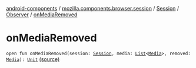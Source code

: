 [android-components](../../../index.md) / [mozilla.components.browser.session](../../index.md) / [Session](../index.md) / [Observer](index.md) / [onMediaRemoved](./on-media-removed.md)

# onMediaRemoved

`open fun onMediaRemoved(session: `[`Session`](../index.md)`, media: `[`List`](https://kotlinlang.org/api/latest/jvm/stdlib/kotlin.collections/-list/index.html)`<`[`Media`](../../../mozilla.components.concept.engine.media/-media/index.md)`>, removed: `[`Media`](../../../mozilla.components.concept.engine.media/-media/index.md)`): `[`Unit`](https://kotlinlang.org/api/latest/jvm/stdlib/kotlin/-unit/index.html) [(source)](https://github.com/mozilla-mobile/android-components/blob/master/components/browser/session/src/main/java/mozilla/components/browser/session/Session.kt#L112)